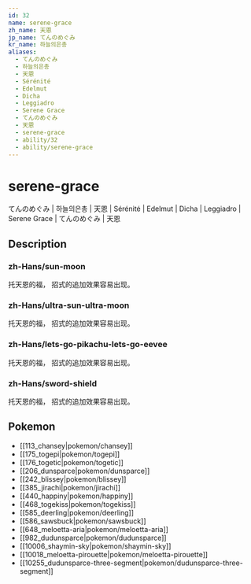 ```yaml
---
id: 32
name: serene-grace
zh_name: 天恩
jp_name: てんのめぐみ
kr_name: 하늘의은총
aliases:
  - てんのめぐみ
  - 하늘의은총
  - 天恩
  - Sérénité
  - Edelmut
  - Dicha
  - Leggiadro
  - Serene Grace
  - てんのめぐみ
  - 天恩
  - serene-grace
  - ability/32
  - ability/serene-grace
---
```

# serene-grace

てんのめぐみ | 하늘의은총 | 天恩 | Sérénité | Edelmut | Dicha | Leggiadro | Serene Grace | てんのめぐみ | 天恩

## Description

### zh-Hans/sun-moon

托天恩的福，
招式的追加效果容易出现。

### zh-Hans/ultra-sun-ultra-moon

托天恩的福，
招式的追加效果容易出现。

### zh-Hans/lets-go-pikachu-lets-go-eevee

托天恩的福，
招式的追加效果容易出现。

### zh-Hans/sword-shield

托天恩的福，
招式的追加效果容易出现。

## Pokemon

- [[113_chansey|pokemon/chansey]]
- [[175_togepi|pokemon/togepi]]
- [[176_togetic|pokemon/togetic]]
- [[206_dunsparce|pokemon/dunsparce]]
- [[242_blissey|pokemon/blissey]]
- [[385_jirachi|pokemon/jirachi]]
- [[440_happiny|pokemon/happiny]]
- [[468_togekiss|pokemon/togekiss]]
- [[585_deerling|pokemon/deerling]]
- [[586_sawsbuck|pokemon/sawsbuck]]
- [[648_meloetta-aria|pokemon/meloetta-aria]]
- [[982_dudunsparce|pokemon/dudunsparce]]
- [[10006_shaymin-sky|pokemon/shaymin-sky]]
- [[10018_meloetta-pirouette|pokemon/meloetta-pirouette]]
- [[10255_dudunsparce-three-segment|pokemon/dudunsparce-three-segment]]

